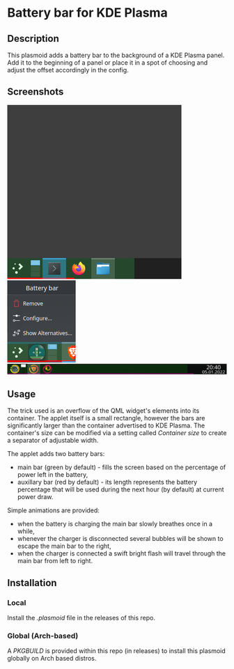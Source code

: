 # Battery bar for KDE Plasma
## Description
This plasmoid adds a battery bar to the background of a KDE Plasma panel.
Add it to the beginning of a panel or place it in a spot of choosing and adjust the offset accordingly in the config.

## Screenshots
![Screenshot here](screenshot3.png)
![Screenshot here](screenshot2.png)
![Screenshot here](screenshot1.png)

## Usage
The trick used is an overflow of the QML widget's elements into its container. The applet itself is a small rectangle, however the bars are significantly larger than the container advertised to KDE Plasma. The container's size can be modified via a setting called *Container size* to create a separator of adjustable width.

The applet adds two battery bars:
- main bar (green by default) - fills the screen based on the percentage of power left in the battery,
- auxillary bar (red by default) - its length represents the battery percentage that will be used during the next hour (by default) at current power draw.

Simple animations are provided:
- when the battery is charging the main bar slowly breathes once in a while,
- whenever the charger is disconnected several bubbles will be shown to escape the main bar to the right,
- when the charger is connected a swift bright flash will travel through the main bar from left to right.

## Installation
### Local
Install the *.plasmoid* file in the releases of this repo.
### Global (Arch-based)
A *PKGBUILD* is provided within this repo (in releases) to install this plasmoid globally on Arch based distros.
